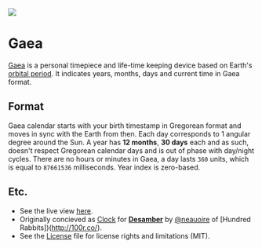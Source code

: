 <img src='/PREVIEW.jpg'/>

# Gaea

[Gaea](https://en.wikipedia.org/wiki/Gaia) is a personal timepiece and life-time keeping device based on Earth's [orbital period](https://en.wikipedia.org/wiki/Orbital_period). It indicates years, months, days and current time in Gaea format.

## Format

Gaea calendar starts with your birth timestamp in Gregorean format and moves in sync with the Earth from then. Each day corresponds to 1 angular degree around the Sun. A year has **12 months**, **30 days** each and as such, doesn't respect Gregorean calendar days and is out of phase with day/night cycles.
There are no hours or minutes in Gaea, a day lasts `360` units, which is equal to `87661536` milliseconds.
Year index is zero-based.

## Etc.

- See the live view [here](http://nomand.github.io/Gaea).
- Originally concieved as [Clock](https://github.com/hundredrabbits/Clock) for [**Desamber**](https://wiki.xxiivv.com/#desamber) by [@neauoire](https://github.com/neauoire) of [Hundred Rabbits])(http://100r.co/).
- See the [License](LICENSE.md) file for license rights and limitations (MIT).